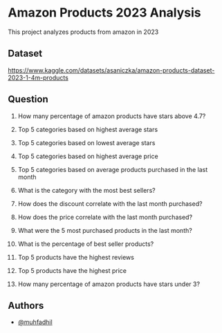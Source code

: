 
# Amazon Products 2023 Analysis

This project analyzes products from amazon in 2023




## Dataset

https://www.kaggle.com/datasets/asaniczka/amazon-products-dataset-2023-1-4m-products
## Question

1. How many percentage of amazon products have stars above 4.7?
2. Top 5 categories based on highest average stars
3. Top 5 categories based on lowest average stars
4. Top 5 categories based on highest average price
5. Top 5 categories based on average products purchased in the last month
6. What is the category with the most best sellers?

7. How does the discount correlate with the last month purchased?
8. How does the price correlate with the last month purchased?
9. What were the 5 most purchased products in the last month?
10. What is the percentage of best seller products?

11. Top 5 products have the highest reviews
12. Top 5 products have the highest price

13. How many percentage of amazon products have stars under 3?
## Authors

- [@muhfadhil](https://www.github.com/muhfadhil)

